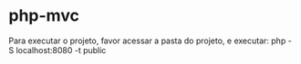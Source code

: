 # php-mvc

Para executar o projeto, favor acessar a pasta do projeto, e executar: php -S localhost:8080 -t public
